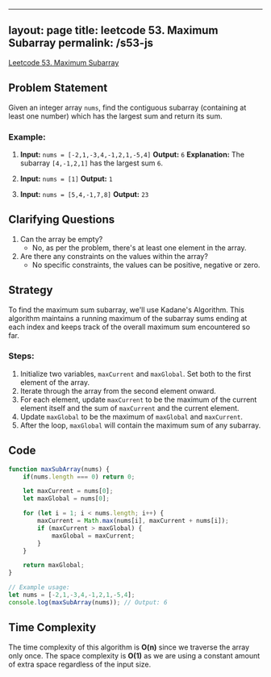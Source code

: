 
---
layout: page
title: leetcode 53. Maximum Subarray
permalink: /s53-js
---
[Leetcode 53. Maximum Subarray](https://algoadvance.github.io/algoadvance/l53)
## Problem Statement
Given an integer array `nums`, find the contiguous subarray (containing at least one number) which has the largest sum and return its sum.

### Example:
1. **Input:** `nums = [-2,1,-3,4,-1,2,1,-5,4]`
   **Output:** `6`
   **Explanation:** The subarray `[4,-1,2,1]` has the largest sum `6`.

2. **Input:** `nums = [1]`
   **Output:** `1`

3. **Input:** `nums = [5,4,-1,7,8]`
   **Output:** `23`

## Clarifying Questions
1. Can the array be empty? 
   - No, as per the problem, there's at least one element in the array.
2. Are there any constraints on the values within the array?
   - No specific constraints, the values can be positive, negative or zero.

## Strategy
To find the maximum sum subarray, we'll use Kadane's Algorithm. This algorithm maintains a running maximum of the subarray sums ending at each index and keeps track of the overall maximum sum encountered so far.

### Steps:
1. Initialize two variables, `maxCurrent` and `maxGlobal`. Set both to the first element of the array.
2. Iterate through the array from the second element onward.
3. For each element, update `maxCurrent` to be the maximum of the current element itself and the sum of `maxCurrent` and the current element.
4. Update `maxGlobal` to be the maximum of `maxGlobal` and `maxCurrent`.
5. After the loop, `maxGlobal` will contain the maximum sum of any subarray.

## Code
```javascript
function maxSubArray(nums) {
    if(nums.length === 0) return 0;

    let maxCurrent = nums[0];
    let maxGlobal = nums[0];

    for (let i = 1; i < nums.length; i++) {
        maxCurrent = Math.max(nums[i], maxCurrent + nums[i]);
        if (maxCurrent > maxGlobal) {
            maxGlobal = maxCurrent;
        }
    }

    return maxGlobal;
}

// Example usage:
let nums = [-2,1,-3,4,-1,2,1,-5,4];
console.log(maxSubArray(nums)); // Output: 6
```

## Time Complexity
The time complexity of this algorithm is **O(n)** since we traverse the array only once. The space complexity is **O(1)** as we are using a constant amount of extra space regardless of the input size.